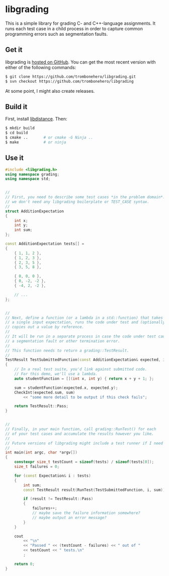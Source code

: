 # libgrading

This is a simple library for grading C- and C++-language assignments.
It runs each test case in a child process in order to capture common
programming errors such as segmentation faults.

## Get it

libgrading is
[hosted on GitHub](https://github.com/trombonehero/libgrading).
You can get the most recent version with either of the following commands:

~~~sh
$ git clone https://github.com/trombonehero/libgrading.git
$ svn checkout https://github.com/trombonehero/libgrading
~~~

At some point, I might also create releases.


## Build it

First, install [libdistance](http://monkey.org/~jose/software/libdistance/).
Then:

~~~sh
$ mkdir build
$ cd build
$ cmake ..       # or cmake -G Ninja ..
$ make           # or ninja
~~~

## Use it

~~~cpp
#include <libgrading.h>
using namespace grading;
using namespace std;


//
// First, you need to describe some test cases *in the problem domain*:
// we don't need any libgrading boilerplate or TEST_CASE syntax.
//
struct AdditionExpectation
{
	int x;
	int y;
	int sum;
};

const AdditionExpectation tests[] =
{
	{ 1, 1, 2 },
	{ 1, 2, 3 },
	{ 2, 3, 5 },
	{ 3, 5, 8 },

	{ 0, 0, 0 },
	{ 0, -2, -2 },
	{ -4, 2, -2 },

	// ...
};


//
// Next, define a function (or a lambda in a std::function) that takes
// a single input expectation, runs the code under test and (optionally)
// copies out a value by reference.
//
// It will be run in a separate process in case the code under test causes
// a segmentation fault or other termination error.
//
// This function needs to return a grading::TestResult.
//
TestResult TestSubmittedFunction(const AdditionExpectation& expected, int& sum)
{
	// In a real test suite, you'd link against submitted code.
	// For this demo, we'll use a lambda.
	auto studentFunction = [](int x, int y) { return x + y + 1; };

	sum = studentFunction(expected.x, expected.y);
	CheckInt(expected.sum, sum)
		<< "some more detail to be output if this check fails";

	return TestResult::Pass;
}


//
// Finally, in your main function, call grading::RunTest() for each
// of your test cases and accumulate the results however you like.
//
// Future versions of libgrading might include a test runner if I need one.
//
int main(int argc, char *argv[])
{
	constexpr size_t testCount = sizeof(tests) / sizeof(tests[0]);
	size_t failures = 0;

	for (const Expectation& i : tests)
	{
		int sum;
		const TestResult result(RunTest(TestSubmittedFunction, i, sum));

		if (result != TestResult::Pass)
		{
			failures++;
			// maybe save the failure information somewhere?
			// maybe output an error message?
		}
	}

	cout
		<< "\n"
		<< "Passed " << (testCount - failures) << " out of "
		<< testCount << " tests.\n"
		;

	return 0;
}
~~~
